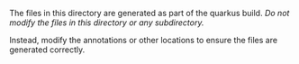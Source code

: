 The files in this directory are generated as part of the quarkus build.
*Do not modify the files in this directory or any subdirectory.*

Instead, modify the annotations or other locations to ensure the files
are generated correctly.